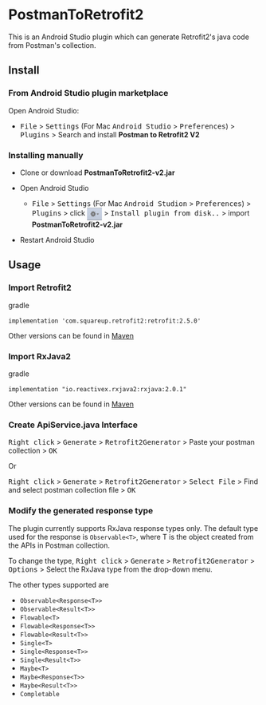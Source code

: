 # PostmanToRetrofit2
This is an Android Studio plugin which can generate Retrofit2's java code from Postman's collection.

## Install
### From Android Studio plugin marketplace
Open Android Studio:
- <kbd>File</kbd>  > <kbd>Settings</kbd> (For Mac <kbd>Android Studio</kbd> > <kbd>Preferences</kbd>) > <kbd>Plugins</kbd> >  Search and install **Postman to Retrofit2 V2**

### Installing manually
- Clone or download **PostmanToRetrofit2-v2.jar**

- Open Android Studio
	- <kbd>File</kbd>  > <kbd>Settings</kbd> (For Mac <kbd>Android Studion</kbd> > <kbd>Preferences</kbd>) > <kbd>Plugins</kbd> >  click <img src="gear_icon.png" align="center" alt="Gear Icon" style="height: 25px; width:30px;"/> > <kbd>Install plugin from disk..</kbd> > import **PostmanToRetrofit2-v2.jar**

- Restart Android Studio

## Usage
### Import Retrofit2
gradle

	implementation 'com.squareup.retrofit2:retrofit:2.5.0'

Other versions can be found in [Maven](https://mvnrepository.com/artifact/com.squareup.retrofit2/retrofit)

### Import RxJava2
gradle

	implementation "io.reactivex.rxjava2:rxjava:2.0.1"

Other versions can be found in [Maven](https://mvnrepository.com/artifact/io.reactivex.rxjava2/rxjava)
### Create ApiService.java Interface

<kbd>Right click</kbd>  > <kbd>Generate</kbd> > <kbd>Retrofit2Generator</kbd> > Paste your postman collection > <kbd>OK</kbd>

Or  

<kbd>Right click</kbd>  > <kbd>Generate</kbd> > <kbd>Retrofit2Generator</kbd> > <kbd>Select File</kbd> > Find and select postman collection file > <kbd>OK</kbd>

### Modify the generated response type
The plugin currently supports RxJava response types only. The default type used for the response is `Observable<T>`, where T is the object created from the APIs in Postman collection.

To change the type,
<kbd>Right click</kbd> > <kbd>Generate</kbd> > <kbd>Retrofit2Generator</kbd> > <kbd>Options</kbd> > Select the RxJava type from the drop-down menu.

The other types supported are
* `Observable<Response<T>>`
* `Observable<Result<T>>`
* `Flowable<T>`
* `Flowable<Response<T>>`
* `Flowable<Result<T>>`
* `Single<T>`
* `Single<Response<T>>`
* `Single<Result<T>>`
* `Maybe<T>`
* `Maybe<Response<T>>`
* `Maybe<Result<T>>`
* `Completable`
